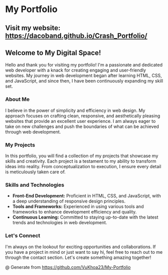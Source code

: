 # My Portfolio

## Visit my website: https://dacoband.github.io/Crash_Portfolio/

## Welcome to My Digital Space!

Hello and thank you for visiting my portfolio! I'm a passionate and dedicated web developer with a knack for creating engaging and user-friendly websites. My journey in web development began after learning HTML, CSS, and JavaScript, and since then, I have been continuously expanding my skill set.

### About Me

I believe in the power of simplicity and efficiency in web design. My approach focuses on crafting clean, responsive, and aesthetically pleasing websites that provide an excellent user experience. I am always eager to take on new challenges and push the boundaries of what can be achieved through web development.

### My Projects

In this portfolio, you will find a collection of my projects that showcase my skills and creativity. Each project is a testament to my ability to transform ideas into reality. From conceptualization to execution, I ensure every detail is meticulously taken care of.

### Skills and Technologies

- **Front-End Development:** Proficient in HTML, CSS, and JavaScript, with a deep understanding of responsive design principles.
- **Tools and Frameworks:** Experienced in using various tools and frameworks to enhance development efficiency and quality.
- **Continuous Learning:** Committed to staying up-to-date with the latest trends and technologies in web development.

### Let's Connect

I'm always on the lookout for exciting opportunities and collaborations. If you have a project in mind or just want to say hi, feel free to reach out to me through the contact section. Let's create something amazing together!

@ Generate from https://github.com/VuKhoa23/My-Portfolio